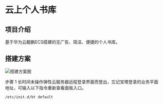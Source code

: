 # 云上个人书库

## 项目介绍

基于华为云鲲鹏ECS搭建的无广告、简洁、便捷的个人书库。

## 搭建方案

![搭建方案图](https://cdn.jsdelivr.net/gh/wl2o2o/blogCdn/img/202308141150924.png)





步骤 1  长时间未操作弹性云服务器远程登录界面而登出，忘记宝塔登录的业务平面地址，可输入以下指令重新查看面板入口。

```shell
/etc/init.d/bt default
```

